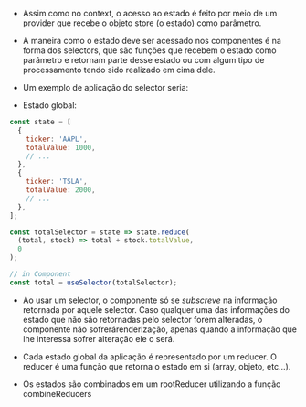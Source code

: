 * Assim como no context, o acesso ao estado é feito por meio de um provider que
recebe o objeto store (o estado) como parâmetro.

* A maneira como o estado deve ser acessado nos componentes é na forma dos selectors,
que são funções que recebem o estado como parâmetro e retornam parte desse estado
ou com algum tipo de processamento tendo sido realizado em cima dele.

* Um exemplo de aplicação do selector seria:

- Estado global:
```Javascript
const state = [
  {
    ticker: 'AAPL',
    totalValue: 1000,
    // ...
  },
  {
    ticker: 'TSLA',
    totalValue: 2000,
    // ...
  },
];

const totalSelector = state => state.reduce(
  (total, stock) => total + stock.totalValue,
  0
);

// in Component
const total = useSelector(totalSelector);
```

* Ao usar um selector, o componente só se *subscreve* na informação retornada por
aquele selector. Caso qualquer uma das informações do estado que não são retornadas
pelo selector forem alteradas, o componente não sofrerárenderização, apenas quando
a informação que lhe interessa sofrer alteração ele o será.

* Cada estado global da aplicação é representado por um reducer. O reducer é uma
função que retorna o estado em si (array, objeto, etc...).

* Os estados são combinados em um rootReducer utilizando a função combineReducers
